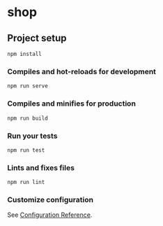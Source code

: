 # shop

## Project setup
```
npm install
```

### Compiles and hot-reloads for development
```
npm run serve
```

### Compiles and minifies for production
```
npm run build
```

### Run your tests
```
npm run test
```

### Lints and fixes files
```
npm run lint
```

### Customize configuration
See [Configuration Reference](https://cli.vuejs.org/config/).

<!-- 命名空间的命名法
     public目录表示不用打包的资源文件
     当在一个组件中不引入一个组件的时候，没有必要再这个组件中注册，
     路由不算组件的引入，所以可以不用

     view-router为自定义组件，

     router-link,会被渲染成一个a标签
      将本地项目上传到远端     
     git:代码管理软件，版本控制工具
      echo "# shopNew"     
      git init
      git add *         //将项目中所有的文件让git进行管理
      git add README.md
      git commit -m "first commit"
      git remote add origin https://github.com/skjdzhh/shopNew.git
      git push -u origin master

      
    

      vant组件库（移动端）
      推荐组件库：vux(移动端)
      ElementUI(饿了吗)
      iView（有生态，有后端管理系统，iChart）
      i18n：国际化（view插件vue-i18n解决） 
      muse-UI

      安装插件
      npm install xx --save             //生产环境
      npm install xx --save-dev         //开发环境 

      安装新的包后需要重启一下服务 

      头部组件NavBar

      热门商品  
      npm install vue-awesome-swiper --save
      npmjs

      fixed脱离文档流，宽和高由内容撑得
      z-index;      用来显示这一层页面的层次，当其值最大的时候这一层是页面的最上一层

      弹性盒模型:见Tanxing1.vue、Tanxing2.vue文件

      text-align:center;    控制标签中文字居中、并且可以向下传递
      !important选择器的权重值最高
      !
      

    -->

